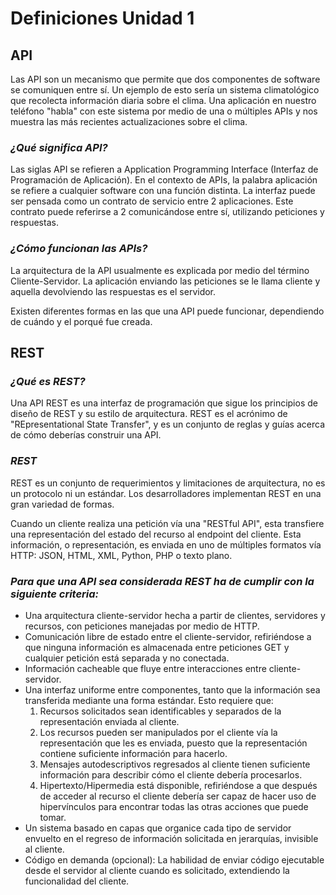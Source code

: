 # Definiciones Unidad 1
## API

Las API son un mecanismo que permite que dos componentes de software se comuniquen entre sí. Un ejemplo de esto sería un sistema climatológico que recolecta información diaria sobre el clima. Una aplicación en nuestro teléfono "habla" con este sistema por medio de una o múltiples APIs y nos muestra las más recientes actualizaciones sobre el clima.

### _¿Qué significa API?_

Las siglas API se refieren a Application Programming Interface (Interfaz de Programación de Aplicación). En el contexto de APIs, la palabra aplicación se refiere a cualquier software con una función distinta. La interfaz puede ser pensada como un contrato de servicio entre 2 aplicaciones. Este contrato puede referirse a 2 comunicándose entre sí, utilizando peticiones y respuestas.

### _¿Cómo funcionan las APIs?_

La arquitectura de la API usualmente es explicada por medio del término Cliente-Servidor. La aplicación enviando las peticiones se le llama cliente y aquella devolviendo las respuestas es el servidor.

Existen diferentes formas en las que una API puede funcionar, dependiendo de cuándo y el porqué fue creada.

## REST

### _¿Qué es REST?_

Una API REST es una interfaz de programación que sigue los principios de diseño de REST y su estilo de arquitectura. REST es el acrónimo de "REpresentational State Transfer", y es un conjunto de reglas y guías acerca de cómo deberías construir una API.

### _REST_

REST es un conjunto de requerimientos y limitaciones de arquitectura, no es un protocolo ni un estándar. Los desarrolladores implementan REST en una gran variedad de formas.

Cuando un cliente realiza una petición vía una "RESTful API", esta transfiere una representación del estado del recurso al endpoint del cliente. Esta información, o representación, es enviada en uno de múltiples formatos vía HTTP: JSON, HTML, XML, Python, PHP o texto plano.

### _Para que una API sea considerada REST ha de cumplir con la siguiente criteria:_

- Una arquitectura cliente-servidor hecha a partir de clientes, servidores y recursos, con peticiones manejadas por medio de HTTP.
- Comunicación libre de estado entre el cliente-servidor, refiriéndose a que ninguna información es almacenada entre peticiones GET y cualquier petición está separada y no conectada.
- Información cacheable que fluye entre interacciones entre cliente-servidor.
- Una interfaz uniforme entre componentes, tanto que la información sea transferida mediante una forma estándar. Esto requiere que:
    1. Recursos solicitados sean identificables y separados de la representación enviada al cliente.
    2. Los recursos pueden ser manipulados por el cliente vía la representación que les es enviada, puesto que la representación contiene suficiente información para hacerlo.
    3. Mensajes autodescriptivos regresados al cliente tienen suficiente información para describir cómo el cliente debería procesarlos.
    4. Hipertexto/Hipermedia está disponible, refiriéndose a que después de acceder al recurso el cliente debería ser capaz de hacer uso de hipervínculos para encontrar todas las otras acciones que puede tomar.
- Un sistema basado en capas que organice cada tipo de servidor envuelto en el regreso de información solicitada en jerarquías, invisible al cliente.
- Código en demanda (opcional): La habilidad de enviar código ejecutable desde el servidor al cliente cuando es solicitado, extendiendo la funcionalidad del cliente.

